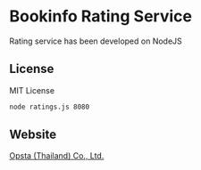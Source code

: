 # Bookinfo Rating Service

Rating service has been developed on NodeJS

## License

MIT License

```bash
node ratings.js 8080
```

## Website

[Opsta (Thailand) Co., Ltd.](https://www.opsta.co.th)
